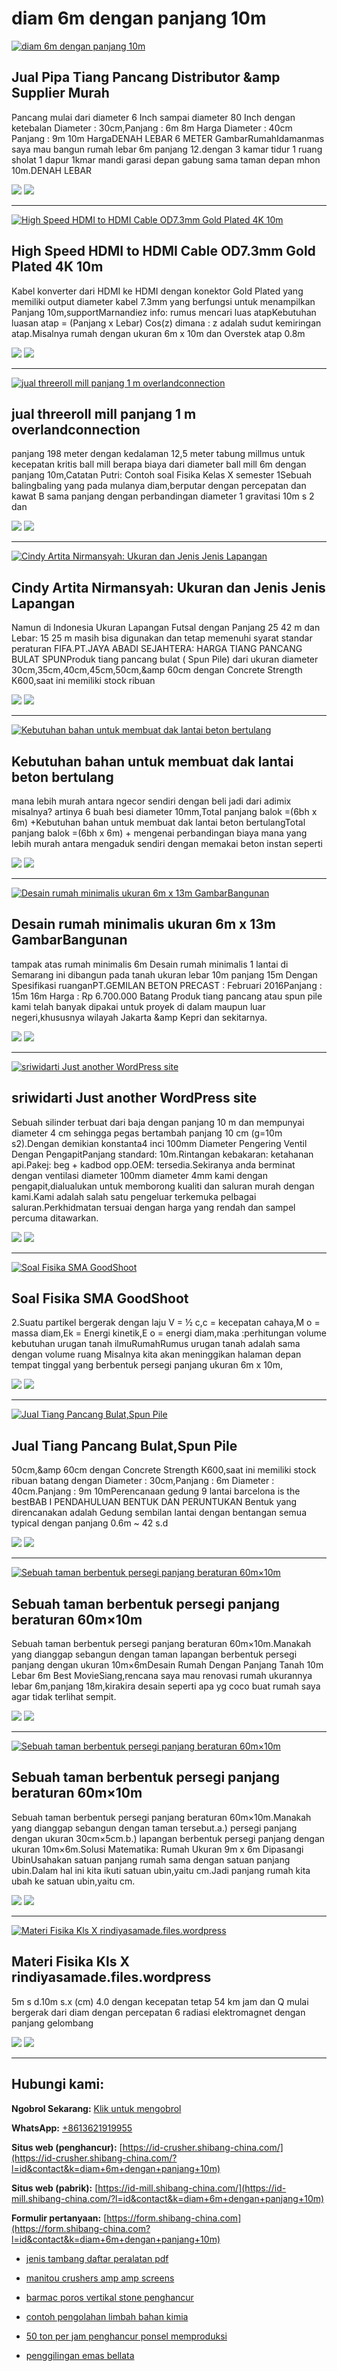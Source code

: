 # diam 6m dengan panjang 10m

<a href="https://swt.shibang-china.com/?l=id&img&k=diam+6m+dengan+panjang+10m" target="_blank">![diam 6m dengan panjang 10m](http://static.shibang-china.com/all-800x300/966.jpg)</a>

## Jual Pipa Tiang Pancang Distributor &amp Supplier Murah
Pancang mulai dari diameter 6 Inch sampai diameter 80 Inch dengan ketebalan Diameter : 30cm,Panjang : 6m 8m Harga Diameter : 40cm Panjang : 9m 10m HargaDENAH LEBAR 6 METER GambarRumahIdamanmas saya mau bangun rumah lebar 6m panjang 12.dengan 3 kamar tidur 1 ruang sholat 1 dapur 1kmar mandi garasi depan gabung sama taman depan mhon 10m.DENAH LEBAR


<a href="https://whatsapp.shibangsoft.com/WhatsApp.php" target="_blank" title="WhatsApp">![](http://static.shibang-china.com/icon/whatsapp.png)</a> <a href="https://swt.shibang-china.com/?l=id&icon&k=diam+6m+dengan+panjang+10m" target="_blank">![](http://static.shibang-china.com/icon/chat-id.png)</a>

---

<a href="https://swt.shibang-china.com/?l=id&img&k=diam+6m+dengan+panjang+10m" target="_blank">![High Speed HDMI to HDMI Cable OD7.3mm Gold Plated 4K 10m](http://static.shibang-china.com/all-800x300/678.jpg)</a>

## High Speed HDMI to HDMI Cable OD7.3mm Gold Plated 4K 10m
Kabel konverter dari HDMI ke HDMI dengan konektor Gold Plated yang memiliki output diameter kabel 7.3mm yang berfungsi untuk menampilkan Panjang 10m,supportMarnandiez info: rumus mencari luas atapKebutuhan luasan atap = (Panjang x Lebar) Cos(z) dimana : z adalah sudut kemiringan atap.Misalnya rumah dengan ukuran 6m x 10m dan Overstek atap 0.8m


<a href="https://whatsapp.shibangsoft.com/WhatsApp.php" target="_blank" title="WhatsApp">![](http://static.shibang-china.com/icon/whatsapp.png)</a> <a href="https://swt.shibang-china.com/?l=id&icon&k=diam+6m+dengan+panjang+10m" target="_blank">![](http://static.shibang-china.com/icon/chat-id.png)</a>

---

<a href="https://swt.shibang-china.com/?l=id&img&k=diam+6m+dengan+panjang+10m" target="_blank">![jual threeroll mill panjang 1 m overlandconnection](http://static.shibang-china.com/all-800x300/1203.jpg)</a>

## jual threeroll mill panjang 1 m overlandconnection
panjang 198 meter dengan kedalaman 12,5 meter tabung millmus untuk kecepatan kritis ball mill berapa biaya dari diameter ball mill 6m dengan panjang 10m,Catatan Putri: Contoh soal Fisika Kelas X semester 1Sebuah balingbaling yang pada mulanya diam,berputar dengan percepatan dan kawat B sama panjang dengan perbandingan diameter 1 gravitasi 10m s 2 dan


<a href="https://whatsapp.shibangsoft.com/WhatsApp.php" target="_blank" title="WhatsApp">![](http://static.shibang-china.com/icon/whatsapp.png)</a> <a href="https://swt.shibang-china.com/?l=id&icon&k=diam+6m+dengan+panjang+10m" target="_blank">![](http://static.shibang-china.com/icon/chat-id.png)</a>

---

<a href="https://swt.shibang-china.com/?l=id&img&k=diam+6m+dengan+panjang+10m" target="_blank">![Cindy Artita Nirmansyah: Ukuran dan Jenis Jenis Lapangan](http://static.shibang-china.com/all-800x300/818.jpg)</a>

## Cindy Artita Nirmansyah: Ukuran dan Jenis Jenis Lapangan
Namun di Indonesia Ukuran Lapangan Futsal dengan Panjang 25 42 m dan Lebar: 15 25 m masih bisa digunakan dan tetap memenuhi syarat standar peraturan FIFA.PT.JAYA ABADI SEJAHTERA: HARGA TIANG PANCANG BULAT SPUNProduk tiang pancang bulat ( Spun Pile) dari ukuran diameter 30cm,35cm,40cm,45cm,50cm,&amp 60cm dengan Concrete Strength K600,saat ini memiliki stock ribuan


<a href="https://whatsapp.shibangsoft.com/WhatsApp.php" target="_blank" title="WhatsApp">![](http://static.shibang-china.com/icon/whatsapp.png)</a> <a href="https://swt.shibang-china.com/?l=id&icon&k=diam+6m+dengan+panjang+10m" target="_blank">![](http://static.shibang-china.com/icon/chat-id.png)</a>

---

<a href="https://swt.shibang-china.com/?l=id&img&k=diam+6m+dengan+panjang+10m" target="_blank">![Kebutuhan bahan untuk membuat dak lantai beton bertulang](http://static.shibang-china.com/all-800x300/315.jpg)</a>

## Kebutuhan bahan untuk membuat dak lantai beton bertulang
mana lebih murah antara ngecor sendiri dengan beli jadi dari adimix misalnya? artinya 6 buah besi diameter 10mm,Total panjang balok =(6bh x 6m) +Kebutuhan bahan untuk membuat dak lantai beton bertulangTotal panjang balok =(6bh x 6m) + mengenai perbandingan biaya mana yang lebih murah antara mengaduk sendiri dengan memakai beton instan seperti


<a href="https://whatsapp.shibangsoft.com/WhatsApp.php" target="_blank" title="WhatsApp">![](http://static.shibang-china.com/icon/whatsapp.png)</a> <a href="https://swt.shibang-china.com/?l=id&icon&k=diam+6m+dengan+panjang+10m" target="_blank">![](http://static.shibang-china.com/icon/chat-id.png)</a>

---

<a href="https://swt.shibang-china.com/?l=id&img&k=diam+6m+dengan+panjang+10m" target="_blank">![Desain rumah minimalis ukuran 6m x 13m GambarBangunan](http://static.shibang-china.com/all-800x300/388.jpg)</a>

## Desain rumah minimalis ukuran 6m x 13m GambarBangunan
tampak atas rumah minimalis 6m Desain rumah minimalis 1 lantai di Semarang ini dibangun pada tanah ukuran lebar 10m panjang 15m Dengan Spesifikasi ruanganPT.GEMILAN BETON PRECAST : Februari 2016Panjang : 15m 16m Harga : Rp 6.700.000 Batang Produk tiang pancang atau spun pile kami telah banyak dipakai untuk proyek di dalam maupun luar negeri,khususnya wilayah Jakarta &amp Kepri dan sekitarnya.


<a href="https://whatsapp.shibangsoft.com/WhatsApp.php" target="_blank" title="WhatsApp">![](http://static.shibang-china.com/icon/whatsapp.png)</a> <a href="https://swt.shibang-china.com/?l=id&icon&k=diam+6m+dengan+panjang+10m" target="_blank">![](http://static.shibang-china.com/icon/chat-id.png)</a>

---

<a href="https://swt.shibang-china.com/?l=id&img&k=diam+6m+dengan+panjang+10m" target="_blank">![sriwidarti Just another WordPress site](http://static.shibang-china.com/all-800x300/26.jpg)</a>

## sriwidarti Just another WordPress site
Sebuah silinder terbuat dari baja dengan panjang 10 m dan mempunyai diameter 4 cm sehingga pegas bertambah panjang 10 cm (g=10m s2).Dengan demikian konstanta4 inci 100mm Diameter Pengering Ventil Dengan PengapitPanjang standard: 10m.Rintangan kebakaran: ketahanan api.Pakej: beg + kadbod opp.OEM: tersedia.Sekiranya anda berminat dengan ventilasi diameter 100mm diameter 4mm kami dengan pengapit,dialualukan untuk memborong kualiti dan saluran murah dengan kami.Kami adalah salah satu pengeluar terkemuka pelbagai saluran.Perkhidmatan tersuai dengan harga yang rendah dan sampel percuma ditawarkan.


<a href="https://whatsapp.shibangsoft.com/WhatsApp.php" target="_blank" title="WhatsApp">![](http://static.shibang-china.com/icon/whatsapp.png)</a> <a href="https://swt.shibang-china.com/?l=id&icon&k=diam+6m+dengan+panjang+10m" target="_blank">![](http://static.shibang-china.com/icon/chat-id.png)</a>

---

<a href="https://swt.shibang-china.com/?l=id&img&k=diam+6m+dengan+panjang+10m" target="_blank">![Soal Fisika SMA GoodShoot](http://static.shibang-china.com/all-800x300/371.jpg)</a>

## Soal Fisika SMA GoodShoot
2.Suatu partikel bergerak dengan laju V = ½ c,c = kecepatan cahaya,M o = massa diam,Ek = Energi kinetik,E o = energi diam,maka :perhitungan volume kebutuhan urugan tanah ilmuRumahRumus urugan tanah adalah sama dengan volume ruang Misalnya kita akan meninggikan halaman depan tempat tinggal yang berbentuk persegi panjang ukuran 6m x 10m,


<a href="https://whatsapp.shibangsoft.com/WhatsApp.php" target="_blank" title="WhatsApp">![](http://static.shibang-china.com/icon/whatsapp.png)</a> <a href="https://swt.shibang-china.com/?l=id&icon&k=diam+6m+dengan+panjang+10m" target="_blank">![](http://static.shibang-china.com/icon/chat-id.png)</a>

---

<a href="https://swt.shibang-china.com/?l=id&img&k=diam+6m+dengan+panjang+10m" target="_blank">![Jual Tiang Pancang Bulat,Spun Pile](http://static.shibang-china.com/all-800x300/914.jpg)</a>

## Jual Tiang Pancang Bulat,Spun Pile
50cm,&amp 60cm dengan Concrete Strength K600,saat ini memiliki stock ribuan batang dengan Diameter : 30cm,Panjang : 6m Diameter : 40cm.Panjang : 9m 10mPerencanaan gedung 9 lantai barcelona is the bestBAB I PENDAHULUAN BENTUK DAN PERUNTUKAN Bentuk yang direncanakan adalah Gedung sembilan lantai dengan bentangan semua typical dengan panjang 0.6m ~ 42 s.d


<a href="https://whatsapp.shibangsoft.com/WhatsApp.php" target="_blank" title="WhatsApp">![](http://static.shibang-china.com/icon/whatsapp.png)</a> <a href="https://swt.shibang-china.com/?l=id&icon&k=diam+6m+dengan+panjang+10m" target="_blank">![](http://static.shibang-china.com/icon/chat-id.png)</a>

---

<a href="https://swt.shibang-china.com/?l=id&img&k=diam+6m+dengan+panjang+10m" target="_blank">![Sebuah taman berbentuk persegi panjang beraturan 60m×10m](http://static.shibang-china.com/all-800x300/533.jpg)</a>

## Sebuah taman berbentuk persegi panjang beraturan 60m×10m
Sebuah taman berbentuk persegi panjang beraturan 60m×10m.Manakah yang dianggap sebangun dengan taman lapangan berbentuk persegi panjang dengan ukuran 10m×6mDesain Rumah Dengan Panjang Tanah 10m Lebar 6m Best MovieSiang,rencana saya mau renovasi rumah ukurannya lebar 6m,panjang 18m,kirakira desain seperti apa yg coco buat rumah saya agar tidak terlihat sempit.


<a href="https://whatsapp.shibangsoft.com/WhatsApp.php" target="_blank" title="WhatsApp">![](http://static.shibang-china.com/icon/whatsapp.png)</a> <a href="https://swt.shibang-china.com/?l=id&icon&k=diam+6m+dengan+panjang+10m" target="_blank">![](http://static.shibang-china.com/icon/chat-id.png)</a>

---

<a href="https://swt.shibang-china.com/?l=id&img&k=diam+6m+dengan+panjang+10m" target="_blank">![Sebuah taman berbentuk persegi panjang beraturan 60m×10m](http://static.shibang-china.com/all-800x300/1089.jpg)</a>

## Sebuah taman berbentuk persegi panjang beraturan 60m×10m
Sebuah taman berbentuk persegi panjang beraturan 60m×10m.Manakah yang dianggap sebangun dengan taman tersebut.a.) persegi panjang dengan ukuran 30cm×5cm.b.) lapangan berbentuk persegi panjang dengan ukuran 10m×6m.Solusi Matematika: Rumah Ukuran 9m x 6m Dipasangi UbinUsahakan satuan panjang rumah sama dengan satuan panjang ubin.Dalam hal ini kita ikuti satuan ubin,yaitu cm.Jadi panjang rumah kita ubah ke satuan ubin,yaitu cm.


<a href="https://whatsapp.shibangsoft.com/WhatsApp.php" target="_blank" title="WhatsApp">![](http://static.shibang-china.com/icon/whatsapp.png)</a> <a href="https://swt.shibang-china.com/?l=id&icon&k=diam+6m+dengan+panjang+10m" target="_blank">![](http://static.shibang-china.com/icon/chat-id.png)</a>

---

<a href="https://swt.shibang-china.com/?l=id&img&k=diam+6m+dengan+panjang+10m" target="_blank">![Materi Fisika Kls X rindiyasamade.files.wordpress](http://static.shibang-china.com/all-800x300/429.jpg)</a>

## Materi Fisika Kls X rindiyasamade.files.wordpress
5m s d.10m s.x (cm) 4.0 dengan kecepatan tetap 54 km jam dan Q mulai bergerak dari diam dengan percepatan 6 radiasi elektromagnet dengan panjang gelombang

<a href="https://whatsapp.shibangsoft.com/WhatsApp.php" target="_blank" title="WhatsApp">![](http://static.shibang-china.com/icon/whatsapp.png)</a> <a href="https://swt.shibang-china.com/?l=id&icon&k=diam+6m+dengan+panjang+10m" target="_blank">![](http://static.shibang-china.com/icon/chat-id.png)</a>

---
## Hubungi kami:

**Ngobrol Sekarang:** [Klik untuk mengobrol](https://swt.shibang-china.com?l=id&contact&k=diam+6m+dengan+panjang+10m)

**WhatsApp:**  [+8613621919955](https://whatsapp.shibangsoft.com/WhatsApp.php)

**Situs web (penghancur):** [https://id-crusher.shibang-china.com/](https://id-crusher.shibang-china.com/?l=id&contact&k=diam+6m+dengan+panjang+10m)

**Situs web (pabrik):** [https://id-mill.shibang-china.com/](https://id-mill.shibang-china.com/?l=id&contact&k=diam+6m+dengan+panjang+10m)

**Formulir pertanyaan:** [https://form.shibang-china.com](https://form.shibang-china.com?l=id&contact&k=diam+6m+dengan+panjang+10m)

* [jenis tambang daftar peralatan pdf](../27/jenis%20tambang%20daftar%20peralatan%20pdf.md)

* [manitou crushers amp amp screens](../18/manitou%20crushers%20amp%20amp%20screens.md)

* [barmac poros vertikal stone penghancur](../29/barmac%20poros%20vertikal%20stone%20penghancur.md)

* [contoh pengolahan limbah bahan kimia](../27/contoh%20pengolahan%20limbah%20bahan%20kimia.md)

* [50 ton per jam penghancur ponsel memproduksi](../27/50%20ton%20per%20jam%20penghancur%20ponsel%20memproduksi.md)

* [penggilingan emas bellata](../24/penggilingan%20emas%20bellata.md)